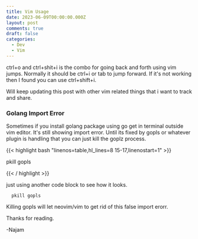 ```yaml
---
title: Vim Usage
date: 2023-06-09T00:00:00.000Z
layout: post
comments: true
draft: false
categories:
  - Dev
  - Vim
---
```


ctrl+o and ctrl+shit+i is the combo for going back and forth using vim jumps. Normally it should be ctrl+i or tab to jump forward. If it's not working then I found you can use ctrl+shift+i.

Will keep updating this post with other vim related things that i want to track and share.

### Golang Import Error

Sometimes if you install golang package using go get in terminal outside vim editor. It's still showing import error. Until its fixed by gopls or
whatever plugin is handling that you can just kill the goplz process.

{{< highlight bash "linenos=table,hl_lines=8 15-17,linenostart=1" >}}

  pkill gopls

{{< / highlight >}}

just using another code block to see how it looks.

```shell
  pkill gopls
```


Killing gopls will let neovim/vim to get rid of this false import erorr.

Thanks for reading.

-Najam
